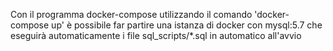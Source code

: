  Con il programma docker-compose utilizzando il comando 'docker-compose up' è possibile far partire una istanza di docker con mysql:5.7 che eseguirà automaticamente i file sql_scripts/*.sql in automatico all'avvio
